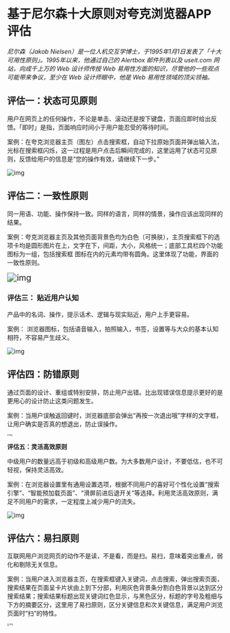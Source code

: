 # 基于尼尔森十大原则对夸克浏览器APP评估

*尼尔森（Jakob Nielsen）是一位人机交互学博士，于1995年1月1日发表了「十大可用性原则」。1995年以来，他通过自己的 Alertbox 邮件列表以及 useit.com 网站，向成千上万的 Web 设计师传授 Web 易用性方面的知识，尽管他的一些观点可能带来争议，至少在 Web 设计师眼中，他是 Web 易用性领域的顶尖领袖。*

## **评估一：状态可见原则**

用户在网页上的任何操作，不论是单击、滚动还是按下键盘，页面应即时给出反馈。「即时」是指，页面响应时间小于用户能忍受的等待时间。

案例：在夸克浏览器主页（图左）点击搜索框，自动下拉原始页面并弹出输入法，光标在搜索框闪烁，这一过程是用户点击后瞬间完成的，这里运用了状态可见原则，反馈给用户的信息是“您的操作有效，请继续下一步。”

![img](https://gitee.com/hukaif/picture/raw/master/img/quark/01.png)

## **评估二：一致性原则**

同一用语、功能、操作保持一致。同样的语言，同样的情景，操作应该出现同样的结果。

案例：夸克浏览器主页及其他页面背景色均为白色（可换肤），主页搜索框下的选项卡均是圆形图片在上，文字在下，间距，大小，风格统一；底部工具栏四个功能图标为一组，包括搜索框 图标在内的元素均带有圆角。这里体现了功能，界面的一致性原则。

<img src="https://gitee.com/hukaif/picture/raw/master/img/quark/02.png" alt="img" style="zoom:140%;" />

### **评估三： 贴近用户认知**

产品中的名词、操作，提示话术、逻辑与现实贴近，用户上手更容易。

案例： 浏览器图标，包括语音输入，拍照输入，书签，设置等与大众的基本认知相符，不容易产生歧义。

![img](https://gitee.com/hukaif/picture/raw/master/img/quark/03.png)

## **评估四：防错原则**

通过页面的设计、重组或特别安排，防止用户出错。比出现错误信息提示更好的是更用心的设计防止这类问题发生。

案例：当用户误触返回键时，浏览器底部会弹出“再按一次退出哦”字样的文字框，让用户确实是否真的想退出，防止误操作。

<img src="https://gitee.com/hukaif/picture/raw/master/img/quark/04.png" alt="img" style="zoom:30%;" />

**评估五：灵活高效原则**

中级用户的数量远高于初级和高级用户数。为大多数用户设计，不要低估，也不可轻视，保持灵活高效。

案例：在浏览器设置里有通用设置选项，根据不同用户的喜好可个性化设置“搜索引擎”、“智能预加载页面”、“滑屏前进后退开关”等选择。利用灵活高效原则，满足不同用户的需求，一定程度上减少用户的流失。

![img](https://gitee.com/hukaif/picture/raw/master/img/quark/05.png)

## **评估六：易扫原则**

互联网用户浏览网页的动作不是读，不是看，而是扫。易扫，意味着突出重点，弱化和剔除无关信息。

案例：当用户进入浏览器主页，在搜索框键入关键词，点击搜索，弹出搜索页面，搜索结果在页面呈卡片状由上到下分部，利用灰色背景条分割白色背景以达到区分搜索结果；搜索结果标题出现关键词红色显示，与黑色区分，标题的字号及粗细与下方的摘要区分，这里用了易扫原则，区分关键信息和次关键信息，满足用户浏览页面时“扫”的特性。

<img src="https://gitee.com/hukaif/picture/raw/master/img/quark/06.png" alt="img" style="zoom:33%;" />